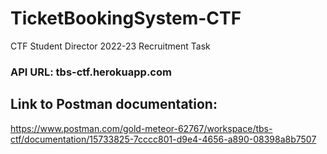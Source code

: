 # TicketBookingSystem-CTF
CTF Student Director 2022-23 Recruitment Task

### API URL: tbs-ctf.herokuapp.com

## Link to Postman documentation:
https://www.postman.com/gold-meteor-62767/workspace/tbs-ctf/documentation/15733825-7cccc801-d9e4-4656-a890-08398a8b7507